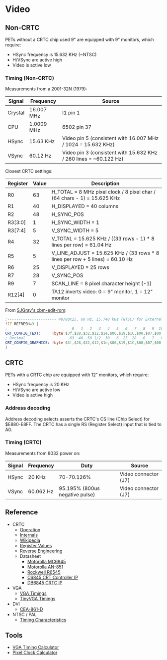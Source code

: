 # Video

## Non-CRTC

PETs without a CRTC chip used 9" are equipped with 9" monitors, which require:

* HSync frequency is 15.632 KHz (~NTSC)
* H/VSync are active high
* Video is active low

### Timing (Non-CRTC)

Measurements from a 2001-32N (1979):

Signal | Frequency  | Source
-------|------------|----------
Crystal| 16.007 MHz | I1 pin 1
CPU    | 1.0009 MHz | 6502 pin 37
HSync  | 15.63 KHz  | Video pin 5 (consistent with 16.007 MHz / 1024 = 15.632 KHz)
VSync  | 60.12 Hz   | Video pin 3 (consistent with 15.632 KHz / 260 lines = ~60.122 Hz)

Closest CRTC settings:

Register | Value | Description
---------|-------|-----------------------------------------------
 R0      |   63  | H_TOTAL = 8 MHz pixel clock / 8 pixel char / (64 chars - 1) = 15.625 KHz
 R1      |   40  | H_DISPLAYED = 40 columns
 R2      |   48  | H_SYNC_POS
 R3[3:0] |    1  | H_SYNC_WIDTH = 1
 R3[7:4] |    5  | V_SYNC_WIDTH = 5
 R4      |   32  | V_TOTAL = 15.625 KHz / ((33 rows - 1) * 8 lines per row) = 61.04 Hz
 R5      |    5  | V_LINE_ADJUST = 15.625 KHz / (33 rows * 8 lines per row + 5 lines) = 60.10 Hz
 R6      |   25  | V_DISPLAYED = 25 rows
 R7      |   28  | V_SYNC_POS
 R9      |    7  | SCAN_LINE = 8 pixel character height (-1)
 R12[4]  |    0  | TA12 inverts video: 0 = 9" monitor, 1 = 12" monitor

From [SJGray's cbm-edit-rom](https://github.com/sjgray/cbm-edit-rom/blob/master/crtc-reg-normal.asm):

```asm
;---------------------- 40/80x25, 60 Hz, 15.748 kHz (NTSC) for External Monitor (inverted video)
!IF REFRESH=3 {
;                             0   1   2   3   4   5   6   7   8   9  10  11  12  13  14  15  16  17
CRT_CONFIG_TEXT:     !byte $3f,$28,$32,$12,$1e,$06,$19,$1C,$00,$07,$00,$00,$10,$00,$00,$00,$00,$00
; Decimal                    63  40  50 1/2  30   6  25  28   0   7   0   0  16   0   0   0   0   0
CRT_CONFIG_GRAPHICS: !byte $3f,$28,$32,$12,$1e,$06,$19,$1C,$00,$07,$00,$00,$10,$00,$00,$00,$00,$00
}
```

## CRTC

PETs with a CRTC chip are equipped with 12" monitors, which require:

* HSync frequency is 20 KHz
* H/VSync are active low
* Video is active high

### Address decoding

Address decoding selects asserts the CRTC's CS line (Chip Select) for $E880-E8FF.
The CRTC has a single RS (Register Select) input that is tied to A0.

### Timing (CRTC)

Measurements from 8032 power on:

Signal | Frequency | Duty                          | Source
-------|-----------|-------------------------------|---------------------
HSync  | 20 KHz    | 70-70.126%                    | Video connector (J7)
VSync  | 60.062 Hz | 95.195% (800us negative pulse)| Video connector (J7)

## Reference

* CRTC
  * [Operation](http://www.6502.org/users/andre/hwinfo/crtc/crtc.html)
  * [Internals](http://www.6502.org/users/andre/hwinfo/crtc/internals/index.html)
  * [Wikipedia](https://en.wikipedia.org/wiki/Motorola_6845)
  * [Register Values](https://github.com/sjgray/cbm-edit-rom/blob/master/docs/CRTC%20Registers.txt)
  * [Reverse Engineering](https://stardot.org.uk/forums/viewtopic.php?t=22008)
  * Datasheet
    * [Motorolla MC6845](https://archive.org/details/bitsavers_motorolada_1431515/page/n9/mode/2up)
    * [Motorolla AN-851](https://archive.org/details/bitsavers_motorolaapaMC6845CRTCSimplifiesVideoDisplayControl_9722748/mode/2up)
    * [Rockwell R6545](http://archive.6502.org/datasheets/rockwell_r6545-1_crtc.pdf)
    * [C6845 CRT Controller IP](https://colorcomputerarchive.com/repo/Documents/Datasheets/SY6845E-C6845%20CRT%20Controller%20(CAST).pdf)
    * [DB6845 CRTC IP](https://www.digitalblocks.com/files/DB6845-DS-V1_1.pdf)
* VGA
  * [VGA Timings](http://martin.hinner.info/vga/timing.html)
  * [TinyVGA Timings](http://www.tinyvga.com/vga-timing)
* DVI
  * [CEA-861-D](https://ia903002.us.archive.org/1/items/CEA-861-D/CEA-861-D.pdf)
* NTSC / PAL
  * [Timing Characteristics](http://www.kolumbus.fi/pami1/video/pal_ntsc.html)

## Tools

* [VGA Timing Calculator](https://www.epanorama.net/faq/vga2rgb/calc.html)
* [Pixel Clock Calculator](https://www.monitortests.com/pixelclock.php)

